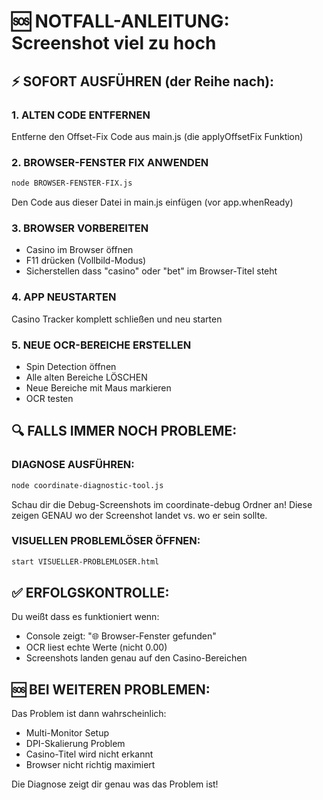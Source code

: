# 🆘 NOTFALL-ANLEITUNG: Screenshot viel zu hoch

## ⚡ SOFORT AUSFÜHREN (der Reihe nach):

### 1. ALTEN CODE ENTFERNEN
Entferne den Offset-Fix Code aus main.js (die applyOffsetFix Funktion)

### 2. BROWSER-FENSTER FIX ANWENDEN
```bash
node BROWSER-FENSTER-FIX.js
```
Den Code aus dieser Datei in main.js einfügen (vor app.whenReady)

### 3. BROWSER VORBEREITEN  
- Casino im Browser öffnen
- F11 drücken (Vollbild-Modus)
- Sicherstellen dass "casino" oder "bet" im Browser-Titel steht

### 4. APP NEUSTARTEN
Casino Tracker komplett schließen und neu starten

### 5. NEUE OCR-BEREICHE ERSTELLEN
- Spin Detection öffnen
- Alle alten Bereiche LÖSCHEN  
- Neue Bereiche mit Maus markieren
- OCR testen

## 🔍 FALLS IMMER NOCH PROBLEME:

### DIAGNOSE AUSFÜHREN:
```bash
node coordinate-diagnostic-tool.js
```

Schau dir die Debug-Screenshots im coordinate-debug Ordner an!
Diese zeigen GENAU wo der Screenshot landet vs. wo er sein sollte.

### VISUELLEN PROBLEMLÖSER ÖFFNEN:
```bash
start VISUELLER-PROBLEMLÖSER.html  
```

## ✅ ERFOLGSKONTROLLE:

Du weißt dass es funktioniert wenn:
- Console zeigt: "🌐 Browser-Fenster gefunden"
- OCR liest echte Werte (nicht 0.00)
- Screenshots landen genau auf den Casino-Bereichen

## 🆘 BEI WEITEREN PROBLEMEN:

Das Problem ist dann wahrscheinlich:
- Multi-Monitor Setup  
- DPI-Skalierung Problem
- Casino-Titel wird nicht erkannt
- Browser nicht richtig maximiert

Die Diagnose zeigt dir genau was das Problem ist!
